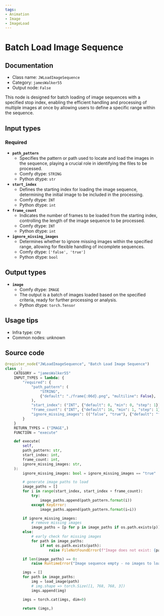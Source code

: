 ```yaml
---
tags:
- Animation
- Image
- ImageLoad
---
```


# Batch Load Image Sequence
## Documentation
- Class name: `JWLoadImageSequence`
- Category: `jamesWalker55`
- Output node: `False`

This node is designed for batch loading of image sequences with a specified stop index, enabling the efficient handling and processing of multiple images at once by allowing users to define a specific range within the sequence.
## Input types
### Required
- **`path_pattern`**
    - Specifies the pattern or path used to locate and load the images in the sequence, playing a crucial role in identifying the files to be processed.
    - Comfy dtype: `STRING`
    - Python dtype: `str`
- **`start_index`**
    - Defines the starting index for loading the image sequence, determining the initial image to be included in the processing.
    - Comfy dtype: `INT`
    - Python dtype: `int`
- **`frame_count`**
    - Indicates the number of frames to be loaded from the starting index, controlling the length of the image sequence to be processed.
    - Comfy dtype: `INT`
    - Python dtype: `int`
- **`ignore_missing_images`**
    - Determines whether to ignore missing images within the specified range, allowing for flexible handling of incomplete sequences.
    - Comfy dtype: `['false', 'true']`
    - Python dtype: `bool`
## Output types
- **`image`**
    - Comfy dtype: `IMAGE`
    - The output is a batch of images loaded based on the specified criteria, ready for further processing or analysis.
    - Python dtype: `torch.Tensor`
## Usage tips
- Infra type: `CPU`
- Common nodes: unknown


## Source code
```python
@register_node("JWLoadImageSequence", "Batch Load Image Sequence")
class _:
    CATEGORY = "jamesWalker55"
    INPUT_TYPES = lambda: {
        "required": {
            "path_pattern": (
                "STRING",
                {"default": "./frame{:06d}.png", "multiline": False},
            ),
            "start_index": ("INT", {"default": 0, "min": 0, "step": 1}),
            "frame_count": ("INT", {"default": 16, "min": 1, "step": 1}),
            "ignore_missing_images": (("false", "true"), {"default": "false"}),
        }
    }
    RETURN_TYPES = ("IMAGE",)
    FUNCTION = "execute"

    def execute(
        self,
        path_pattern: str,
        start_index: int,
        frame_count: int,
        ignore_missing_images: str,
    ):
        ignore_missing_images: bool = ignore_missing_images == "true"

        # generate image paths to load
        image_paths = []
        for i in range(start_index, start_index + frame_count):
            try:
                image_paths.append(path_pattern.format(i))
            except KeyError:
                image_paths.append(path_pattern.format(i=i))

        if ignore_missing_images:
            # remove missing images
            image_paths = [p for p in image_paths if os.path.exists(p)]
        else:
            # early check for missing images
            for path in image_paths:
                if not os.path.exists(path):
                    raise FileNotFoundError(f"Image does not exist: {path}")

        if len(image_paths) == 0:
            raise RuntimeError("Image sequence empty - no images to load")

        imgs = []
        for path in image_paths:
            img = load_image(path)
            # img.shape => torch.Size([1, 768, 768, 3])
            imgs.append(img)

        imgs = torch.cat(imgs, dim=0)

        return (imgs,)

```
